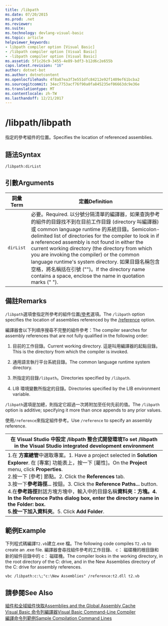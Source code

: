```yaml
---
title: /libpath
ms.date: 07/20/2015
ms.prod: .net
ms.reviewer: 
ms.suite: 
ms.technology: devlang-visual-basic
ms.topic: article
helpviewer_keywords:
- libpath compiler option [Visual Basic]
- /libpath compiler option [Visual Basic]
- -libpath compiler option [Visual Basic]
ms.assetid: 5f1c26c9-3455-4e89-bdf3-b12d6c2e655b
caps.latest.revision: "16"
author: dotnet-bot
ms.author: dotnetcontent
ms.openlocfilehash: 4f8a87ea3f3e551dfc84212e92f1409ef61bcba2
ms.sourcegitcommit: 34ec7753acf76f90a0fa845235ef06663dc9e36e
ms.translationtype: MT
ms.contentlocale: zh-TW
ms.lasthandoff: 12/21/2017
---
```

# <a name="libpath"></a><span data-ttu-id="919e4-102">/libpath</span><span class="sxs-lookup"><span data-stu-id="919e4-102">/libpath</span></span>
<span data-ttu-id="919e4-103">指定的參考組件的位置。</span><span class="sxs-lookup"><span data-stu-id="919e4-103">Specifies the location of referenced assemblies.</span></span>  
  
## <a name="syntax"></a><span data-ttu-id="919e4-104">語法</span><span class="sxs-lookup"><span data-stu-id="919e4-104">Syntax</span></span>  
  
```  
/libpath:dirList  
```  
  
## <a name="arguments"></a><span data-ttu-id="919e4-105">引數</span><span class="sxs-lookup"><span data-stu-id="919e4-105">Arguments</span></span>  
  
|<span data-ttu-id="919e4-106">詞彙</span><span class="sxs-lookup"><span data-stu-id="919e4-106">Term</span></span>|<span data-ttu-id="919e4-107">定義</span><span class="sxs-lookup"><span data-stu-id="919e4-107">Definition</span></span>|  
|---|---|  
|`dirList`|<span data-ttu-id="919e4-108">必要。</span><span class="sxs-lookup"><span data-stu-id="919e4-108">Required.</span></span> <span data-ttu-id="919e4-109">以分號分隔清單的編譯器，如果查詢參考的組件的目錄找不到在目前工作目錄 (directory 叫編譯器) 或 common language runtime 的系統目錄。</span><span class="sxs-lookup"><span data-stu-id="919e4-109">Semicolon-delimited list of directories for the compiler to look in if a referenced assembly is not found in either the current working directory (the directory from which you are invoking the compiler) or the common language runtime's system directory.</span></span> <span data-ttu-id="919e4-110">如果目錄名稱包含空格，將名稱括在引號 ("")。</span><span class="sxs-lookup"><span data-stu-id="919e4-110">If the directory name contains a space, enclose the name in quotation marks (" ").</span></span>|  
  
## <a name="remarks"></a><span data-ttu-id="919e4-111">備註</span><span class="sxs-lookup"><span data-stu-id="919e4-111">Remarks</span></span>  
 <span data-ttu-id="919e4-112">`/libpath`選項會指定所參考的組件位置[/參考](../../../visual-basic/reference/command-line-compiler/reference.md)選項。</span><span class="sxs-lookup"><span data-stu-id="919e4-112">The `/libpath` option specifies the location of assemblies referenced by the [/reference](../../../visual-basic/reference/command-line-compiler/reference.md) option.</span></span>  
  
 <span data-ttu-id="919e4-113">編譯器會以下列順序搜尋不完整的組件參考：</span><span class="sxs-lookup"><span data-stu-id="919e4-113">The compiler searches for assembly references that are not fully qualified in the following order:</span></span>  
  
1.  <span data-ttu-id="919e4-114">目前的工作目錄。</span><span class="sxs-lookup"><span data-stu-id="919e4-114">Current working directory.</span></span> <span data-ttu-id="919e4-115">這是叫用編譯器的起點目錄。</span><span class="sxs-lookup"><span data-stu-id="919e4-115">This is the directory from which the compiler is invoked.</span></span>  
  
2.  <span data-ttu-id="919e4-116">通用語言執行平台系統目錄。</span><span class="sxs-lookup"><span data-stu-id="919e4-116">The common language runtime system directory.</span></span>  
  
3.  <span data-ttu-id="919e4-117">所指定的目錄`/libpath`。</span><span class="sxs-lookup"><span data-stu-id="919e4-117">Directories specified by `/libpath`.</span></span>  
  
4.  <span data-ttu-id="919e4-118">LIB 環境變數所指定的目錄。</span><span class="sxs-lookup"><span data-stu-id="919e4-118">Directories specified by the LIB environment variable.</span></span>  
  
 <span data-ttu-id="919e4-119">`/libpath`選項是加總，則指定它超過一次將附加至任何先前的值。</span><span class="sxs-lookup"><span data-stu-id="919e4-119">The `/libpath` option is additive; specifying it more than once appends to any prior values.</span></span>  
  
 <span data-ttu-id="919e4-120">使用`/reference`來指定組件參考。</span><span class="sxs-lookup"><span data-stu-id="919e4-120">Use `/reference` to specify an assembly reference.</span></span>  
  
|<span data-ttu-id="919e4-121">在 Visual Studio 中設定 /libpath 整合式開發環境</span><span class="sxs-lookup"><span data-stu-id="919e4-121">To set /libpath in the Visual Studio integrated development environment</span></span>|  
|---|  
|<span data-ttu-id="919e4-122">1.在 **方案總管**中選取專案。</span><span class="sxs-lookup"><span data-stu-id="919e4-122">1.  Have a project selected in **Solution Explorer**.</span></span> <span data-ttu-id="919e4-123">在 [專案] 功能表上，按一下 [屬性]。</span><span class="sxs-lookup"><span data-stu-id="919e4-123">On the **Project** menu, click **Properties**.</span></span> <br /><span data-ttu-id="919e4-124">2.按一下 [參考] 節點。</span><span class="sxs-lookup"><span data-stu-id="919e4-124">2.  Click the **References** tab.</span></span><br /><span data-ttu-id="919e4-125">3.按一下**參考路徑...**  按鈕。</span><span class="sxs-lookup"><span data-stu-id="919e4-125">3.  Click the **Reference Paths...** button.</span></span><br /><span data-ttu-id="919e4-126">4.在**參考路徑**對話方塊方塊中，輸入中的目錄名稱**資料夾：**方塊。</span><span class="sxs-lookup"><span data-stu-id="919e4-126">4.  In the **Reference Paths** dialog box, enter the directory name in the **Folder:** box.</span></span><br /><span data-ttu-id="919e4-127">5.按一下**加入資料夾**。</span><span class="sxs-lookup"><span data-stu-id="919e4-127">5.  Click **Add Folder**.</span></span>|  
  
## <a name="example"></a><span data-ttu-id="919e4-128">範例</span><span class="sxs-lookup"><span data-stu-id="919e4-128">Example</span></span>  
 <span data-ttu-id="919e4-129">下列程式碼編譯`T2.vb`建立.exe 檔。</span><span class="sxs-lookup"><span data-stu-id="919e4-129">The following code compiles `T2.vb` to create an .exe file.</span></span> <span data-ttu-id="919e4-130">編譯器會尋找組件參考的工作目錄、 c： 磁碟機的根目錄和新的組件目錄中的 c： 磁碟機。</span><span class="sxs-lookup"><span data-stu-id="919e4-130">The compiler looks in the working directory, in the root directory of the C: drive, and in the New Assemblies directory of the C: drive for assembly references.</span></span>  
  
```  
vbc /libpath:c:\;"c:\New Assemblies" /reference:t2.dll t2.vb  
```  
  
## <a name="see-also"></a><span data-ttu-id="919e4-131">請參閱</span><span class="sxs-lookup"><span data-stu-id="919e4-131">See Also</span></span>  
 [<span data-ttu-id="919e4-132">組件和全域組件快取</span><span class="sxs-lookup"><span data-stu-id="919e4-132">Assemblies and the Global Assembly Cache</span></span>](../../../visual-basic/programming-guide/concepts/assemblies-gac/index.md)  
 [<span data-ttu-id="919e4-133">Visual Basic 命令列編譯器</span><span class="sxs-lookup"><span data-stu-id="919e4-133">Visual Basic Command-Line Compiler</span></span>](../../../visual-basic/reference/command-line-compiler/index.md)  
 [<span data-ttu-id="919e4-134">編譯命令列範例</span><span class="sxs-lookup"><span data-stu-id="919e4-134">Sample Compilation Command Lines</span></span>](../../../visual-basic/reference/command-line-compiler/sample-compilation-command-lines.md)
